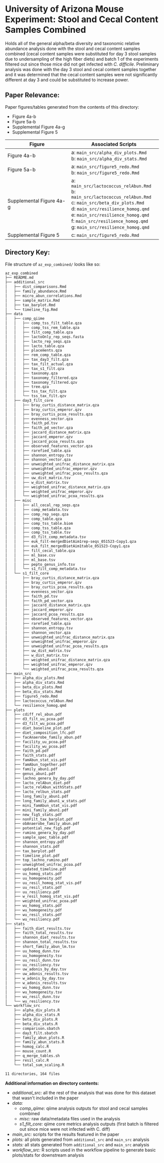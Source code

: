 # University of Arizona Mouse Experiment: Stool and Cecal Content Samples Combined

Holds all of the general alpha/beta diversity and taxonomic relative abundance analysis done with the stool and cecal content samples combined (cecal content samples were substituted for day 3 stool samples due to undersampling of the high fiber diets) and batch 1 of the experiments filtered out since those mice did not get infected with *C. difficile*. Preliminary analysis was done with the day 3 stool and cecal content samples together and it was determined that the cecal content samples were not significantly different at day 3 and could be substituted to increase power. 

## Paper Relevance:

Paper figures/tables generated from the contents of this directory:

-   Figure 4a-b
-   Figure 5a-b
-   Supplemental Figure 4a-g
-   Supplemental Figure 5

| Figure                   | Associated Scripts                                         |
|--------------------------|------------------------------------------------------------|
| Figure 4a-b              | a: `main_src/alpha_div_plots.Rmd` <br/> b: `main_src/alpha_div_stats.Rmd`|
| Figure 5a-b              | a: `main_src/figure5_redo.Rmd` <br/> b: `main_src/figure5_redo.Rmd`|
| Supplemental Figure 4a-g               | a: `main_src/lactococcus_relAbun.Rmd` <br/> b: `main_src/lactococcus_relAbun.Rmd` <br/> c: `main_src/beta_div_plots.Rmd` <br/> d: `main_src/resilience_homog.qmd` <br/> e: `main_src/resilience_homog.qmd` <br/> f: `main_src/resilience_homog.qmd` <br/> g: `main_src/resilience_homog.qmd`|
| Supplemental Figure 5               | c: `main_src/figure5_redo.Rmd`|

## Directory Key:

File structure of `az_exp_combined/` looks like so:

``` bash
az_exp_combined
├── README.md
├── additional_src
│   ├── dist_comparisons.Rmd
│   ├── family_abundance.Rmd
│   ├── micro_abun_correlations.Rmd
│   ├── sample_matrix.Rmd
│   ├── tax_barplot.Rmd
│   └── timeline_fig.Rmd
├── data
│   ├── comp_qiime
│   │   ├── comp_tss_filt_table.qza
│   │   ├── comp_tss_rem_table.qza
│   │   ├── filt_comp_table.qza
│   │   ├── lactoOnly_rep_seqs.fasta
│   │   ├── lacto_rep_seqs.qza
│   │   ├── lacto_table.qza
│   │   ├── placements.qza
│   │   ├── rem_comp_table.qza
│   │   ├── tax_day3_filt.qza
│   │   ├── tax_filt_actual.qza
│   │   ├── tax_s1_filt.qza
│   │   ├── taxonomy.qza
│   │   ├── taxonomy_filtered.qza
│   │   ├── taxonomy_filtered.qzv
│   │   ├── tree.qza
│   │   ├── tss_tax_filt.qza
│   │   └── tss_tax_filt.qzv
│   ├── day3_filt_core
│   │   ├── bray_curtis_distance_matrix.qza
│   │   ├── bray_curtis_emperor.qzv
│   │   ├── bray_curtis_pcoa_results.qza
│   │   ├── evenness_vector.qza
│   │   ├── faith_pd.tsv
│   │   ├── faith_pd_vector.qza
│   │   ├── jaccard_distance_matrix.qza
│   │   ├── jaccard_emperor.qzv
│   │   ├── jaccard_pcoa_results.qza
│   │   ├── observed_features_vector.qza
│   │   ├── rarefied_table.qza
│   │   ├── shannon_entropy.tsv
│   │   ├── shannon_vector.qza
│   │   ├── unweighted_unifrac_distance_matrix.qza
│   │   ├── unweighted_unifrac_emperor.qzv
│   │   ├── unweighted_unifrac_pcoa_results.qza
│   │   ├── uw_dist_matrix.tsv
│   │   ├── w_dist_matrix.tsv
│   │   ├── weighted_unifrac_distance_matrix.qza
│   │   ├── weighted_unifrac_emperor.qzv
│   │   └── weighted_unifrac_pcoa_results.qza
│   ├── misc
│   │   ├── all_cecal_rep_seqs.qza
│   │   ├── comp_metadata.tsv
│   │   ├── comp_rep_seqs.qza
│   │   ├── comp_table.qza
│   │   ├── comp_tss_table.biom
│   │   ├── comp_tss_table.qza
│   │   ├── comp_tss_table.tsv
│   │   ├── d3_filt_comp_metadata.tsv
│   │   ├── euk_filt-mergedDietAim1rep-seqs_051523-Copy1.qza
│   │   ├── euk_filt_mergedDietAim1table_051523-Copy1.qza
│   │   ├── filt_cecal_table.qza
│   │   ├── ml_base.csv
│   │   ├── ml_base.tsv
│   │   ├── pepto_genus_info.tsv
│   │   └── s1_filt_comp_metadata.tsv
│   └── s1_filt_core
│       ├── bray_curtis_distance_matrix.qza
│       ├── bray_curtis_emperor.qzv
│       ├── bray_curtis_pcoa_results.qza
│       ├── evenness_vector.qza
│       ├── faith_pd.tsv
│       ├── faith_pd_vector.qza
│       ├── jaccard_distance_matrix.qza
│       ├── jaccard_emperor.qzv
│       ├── jaccard_pcoa_results.qza
│       ├── observed_features_vector.qza
│       ├── rarefied_table.qza
│       ├── shannon_entropy.tsv
│       ├── shannon_vector.qza
│       ├── unweighted_unifrac_distance_matrix.qza
│       ├── unweighted_unifrac_emperor.qzv
│       ├── unweighted_unifrac_pcoa_results.qza
│       ├── uw_dist_matrix.tsv
│       ├── w_dist_matrix.tsv
│       ├── weighted_unifrac_distance_matrix.qza
│       ├── weighted_unifrac_emperor.qzv
│       └── weighted_unifrac_pcoa_results.qza
├── main_src
│   ├── alpha_div_plots.Rmd
│   ├── alpha_div_stats.Rmd
│   ├── beta_div_plots.Rmd
│   ├── beta_div_stats.Rmd
│   ├── figure5_redo.Rmd
│   ├── lactococcus_relAbun.Rmd
│   └── resilience_homog.qmd
├── plots
│   ├── cdiff_rel_abun.pdf
│   ├── d3_filt_uu_pcoa.pdf
│   ├── d3_filt_wu_pcoa.pdf
│   ├── diet_baseline_plot.pdf
│   ├── diet_composition_lfc.pdf
│   ├── facAnaerobe_family_abun.pdf
│   ├── facility_uu_pcoa.pdf
│   ├── facility_wu_pcoa.pdf
│   ├── faith_pd.pdf
│   ├── faith_stats.pdf
│   ├── famAbun_stat_vis.pdf
│   ├── famAbun_together.pdf
│   ├── family_abun1.pdf
│   ├── genus_abun1.pdf
│   ├── lachno_genera_by_day.pdf
│   ├── lacto_relAbun_diet.pdf
│   ├── lacto_relAbun_withStats.pdf
│   ├── lacto_relbun_stats.pdf
│   ├── long_family_abun1.pdf
│   ├── long_family_abun1_w_stats.pdf
│   ├── mini_famAbun_stat_vis.pdf
│   ├── mini_family_abun1.pdf
│   ├── new_fig5_stats.pdf
│   ├── nonFilt_tax_barplot.pdf
│   ├── obAnaerobe_family_abun.pdf
│   ├── potential_new_fig5.pdf
│   ├── rumino_genera_by_day.pdf
│   ├── sample_spec_table.pdf
│   ├── shannon_entropy.pdf
│   ├── shannon_stats.pdf
│   ├── tax_barplot.pdf
│   ├── timeline_plot.pdf
│   ├── top_lachno_rumino.pdf
│   ├── unweighted_unifrac_pcoa.pdf
│   ├── updated_timeline.pdf
│   ├── uu_homog_stats.pdf
│   ├── uu_homogeneity.pdf
│   ├── uu_resil_homog_stat_vis.pdf
│   ├── uu_resil_stats.pdf
│   ├── uu_resiliency.pdf
│   ├── w_resil_homog_stat_vis.pdf
│   ├── weighted_unifrac_pcoa.pdf
│   ├── wu_homog_stats.pdf
│   ├── wu_homogeneity.pdf
│   ├── wu_resil_stats.pdf
│   └── wu_resiliency.pdf
├── stats
│   ├── faith_diet_results.tsv
│   ├── faith_total_results.tsv
│   ├── shannon_diet_results.tsv
│   ├── shannon_total_results.tsv
│   ├── short_family_abun_lm.tsv
│   ├── uu_homog_dunn.tsv
│   ├── uu_homogeneity.tsv
│   ├── uu_resil_dunn.tsv
│   ├── uu_resiliency.tsv
│   ├── uw_adonis_by_day.tsv
│   ├── uw_adonis_results.tsv
│   ├── w_adonis_by_day.tsv
│   ├── w_adonis_results.tsv
│   ├── wu_homog_dunn.tsv
│   ├── wu_homogeneity.tsv
│   ├── wu_resil_dunn.tsv
│   └── wu_resiliency.tsv
└── workflow_src
    ├── alpha_div_plots.R
    ├── alpha_div_stats.R
    ├── beta_div_plots.R
    ├── beta_div_stats.R
    ├── comparison.sbatch
    ├── day3_filt.sbatch
    ├── family_abun_plots.R
    ├── family_abun_stats.R
    ├── homog_calc.R
    ├── mouse_count.R
    ├── q_merge_tables.sh
    ├── resil_calc.R
    └── total_sum_scaling.R

11 directories, 164 files
```

**Additional information on directory contents:**

-   *additional_src:* all the rest of the analysis that was done for this dataset that wasn't included in the paper
-   *data:*
    -   *comp_qiime:* qiime analysis outputs for stool and cecal samples combined
    -   *misc:* raw data/metadata files used in the analysis
    -   *s1_filt_core:* qiime core metrics analysis outputs (first batch is filtered out since mice were not infected with C. diff)
-   *main_src:* scripts for the results featured in the paper
-   *plots:* all plots generated from `additional_src` and `main_src` analysis
-   *stats:* all stats generated from `additional_src` and `main_src` analysis
-   *workflow_src:* R scripts used in the workflow pipeline to generate basic plots/stats for downstream analysis